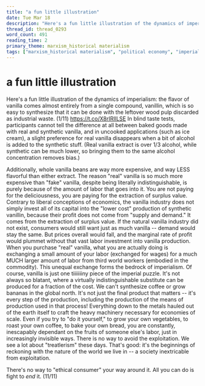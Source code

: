 ```yaml
---
title: "a fun little illustration"
date: Tue Mar 18
description: "Here's a fun little illustration of the dynamics of imperialism: the flavor of vanilla comes almost entirely from a single compound, vanillin, which is so easy..."
thread_id: thread_0293
word_count: 491
reading_time: 2
primary_theme: marxism_historical materialism
tags: ["marxism_historical materialism", "political economy", "imperialism_colonialism"]
---
```


# a fun little illustration

Here's a fun little illustration of the dynamics of imperialism: the flavor of vanilla comes almost entirely from a single compound, vanillin, which is so easy to synthesize that it can be done with the leftover wood pulp discarded as industrial waste. (1/11) https://t.co/X8rIRIlLSE In blind taste tests, participants cannot tell the difference at all between baked goods made with real and synthetic vanilla, and in uncooked applications (such as ice cream), a slight preference for real vanilla disappears when a bit of alcohol is added to the synthetic stuff. (Real vanilla extract is over 1/3 alcohol, while synthetic can be much lower, so bringing them to the same alcohol concentration removes bias.)

Additionally, whole vanilla beans are way more expensive, and way LESS flavorful than either extract. The reason "real" vanilla is so much more expensive than "fake" vanilla, despite being literally indistinguishable, is purely because of the amount of labor that goes into it. You are not paying for the deliciousness, you are paying for the extraction of surplus value. Contrary to liberal conceptions of economics, the vanilla industry does not simply invest all of its capital into the "lower cost" production of synthetic vanillin, because their profit does not come from "supply and demand." It comes from the extraction of surplus value. If the natural vanilla industry did not exist, consumers would still want just as much vanilla -- demand would stay the same. But prices overall would fall, and the marginal rate of profit would plummet without that vast labor investment into vanilla production. When you purchase "real" vanilla, what you are actually doing is exchanging a small amount of your labor (exchanged for wages) for a much MUCH larger amount of labor from third world workers (embodied in the commodity). This unequal exchange forms the bedrock of imperialism. Of course, vanilla is just one tiiiiiiiny piece of the imperial puzzle. It's not always so blatant, where a virtually indistinguishable substitute can be produced for a fraction of the cost. We can't synthesize coffee or grow bananas in the global north. It's not just the final product that matters -- it's every step of the production, including the production of the means of production used in that process! Everything down to the metals hauled out of the earth itself to craft the heavy machinery necessary for economies of scale. Even if you try to "do it yourself," to grow your own vegetables, to roast your own coffee, to bake your own bread, you are constantly, inescapably dependant on the fruits of someone else's labor, just in increasingly invisible ways. There is no way to avoid the exploitation. We see a lot about "treatlerism" these days. That's good: it's the beginnings of reckoning with the nature of the world we live in -- a society inextricable from exploitation.

There's no way to "ethical consumer" your way around it. All you can do is fight to *end* it. (11/11)